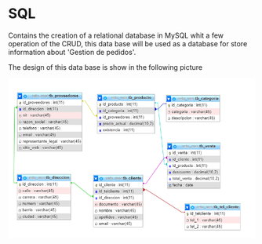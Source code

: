 # SQL

Contains the creation of a relational database in MySQL whit a few operation of the CRUD, this data base will be used as a database for store information about 'Gestion de pedidos'.

The design of this data base is show in the following picture

![](images/SchemaBD_retoMer.png)
